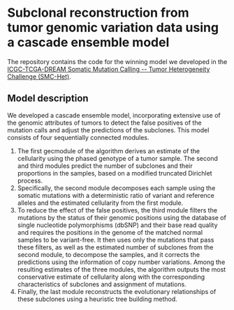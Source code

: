 # Subclonal reconstruction from tumor genomic variation data using a cascade ensemble model
The repository contains the code for the winning model we developed in the [ICGC-TCGA-DREAM Somatic Mutation Calling -- Tumor Heterogeneity Challenge (SMC-Het)](https://www.synapse.org/#!Synapse:syn2813581/wiki/303137). 

## Model description
We developed a cascade ensemble model, incorporating extensive use of the genomic attributes of tumors to detect the false positives of the mutation calls and adjust the predictions of the subclones. This model consists of four sequentially connected modules. 
1. The first gecmodule of the algorithm derives an estimate of the cellularity using the phased genotype of a tumor sample. The second and third modules predict the number of subclones and their proportions in the samples, based on a modified truncated Dirichlet process. 
2. Specifically, the second module decomposes each sample using the somatic mutations with a deterministic ratio of variant and reference alleles and the estimated cellularity from the first module. 
3. To reduce the effect of the false positives, the third module filters the mutations by the status of their genomic positions using the database of single nucleotide polymorphisms (dbSNP) and their base read quality and requires the positions in the genome of the matched normal samples to be variant-free. It then uses only the mutations that pass these filters, as well as the estimated number of subclones from the second module, to decompose the samples, and it corrects the predictions using the information of copy number variations. Among the resulting estimates of the three modules, the algorithm outputs the most conservative estimate of cellularity along with the corresponding characteristics of subclones and assignment of mutations. 
4. Finally, the last module reconstructs the evolutionary relationships of these subclones using a heuristic tree building method. 
